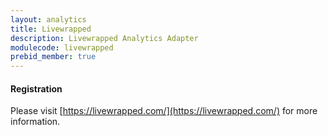 ```yaml
---
layout: analytics
title: Livewrapped
description: Livewrapped Analytics Adapter
modulecode: livewrapped
prebid_member: true
---
```


#### Registration

Please visit [https://livewrapped.com/](https://livewrapped.com/) for more information.
